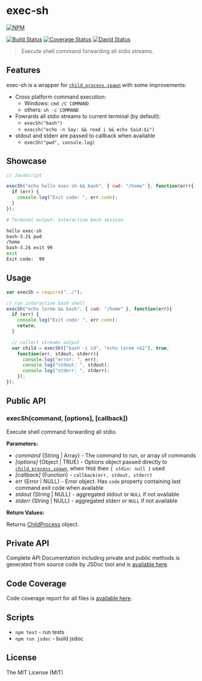 # exec-sh

[![NPM](https://nodei.co/npm/exec-sh.png)](https://nodei.co/npm/exec-sh/)

[![Build Status](https://travis-ci.org/tsertkov/exec-sh.svg?branch=master)](https://travis-ci.org/tsertkov/exec-sh)
[![Coverage Status](https://img.shields.io/coveralls/tsertkov/exec-sh.svg)](https://coveralls.io/r/tsertkov/exec-sh?branch=master)
[![David Status](https://david-dm.org/tsertkov/exec-sh.png)](https://david-dm.org/tsertkov/exec-sh)

> Execute shell command forwarding all stdio streams.

## Features

exec-sh is a wrapper for [`child_process.spawn`](http://nodejs.org/api/child_process.html#child_process_child_process_spawn_command_args_options) with some improvements:

- Cross platform command execution:
  - Windows: `cmd /C COMMAND`
  - others: `sh -c COMMAND`
- Fowrards all stdio streams to current terminal (by default):
  - `execSh("bash")`
  - `execsh("echo -n Say: && read i && echo Said:$i")`
- stdout and stderr are passed to callback when available
  - `execSh("pwd", console.log)`

## Showcase
```javascript
// JavaScript

execSh("echo hello exec-sh && bash", { cwd: "/home" }, function(err){
  if (err) {
    console.log("Exit code: ", err.code);
  }
});
```

```sh
# Terminal output: interactive bash session

hello exec-sh
bash-3.2$ pwd
/home
bash-3.2$ exit 99
exit
Exit code:  99
```

## Usage

```javascript
var execSh = require("../");

// run interactive bash shell
execSh("echo lorem && bash", { cwd: "/home" }, function(err){
  if (err) {
    console.log("Exit code: ", err.code);
    return;
  }

  // collect streams output
  var child = execSh(["bash -c id", "echo lorem >&2"], true,
    function(err, stdout, stderr){
      console.log("error: ", err);
      console.log("stdout: ", stdout);
      console.log("stderr: ", stderr);
    });
});
```

## Public API

### execSh(command, [options], [callback])

Execute shell command forwarding all stdio.

**Parameters:**

- *command* {String | Array} - The command to run, or array of commands
- *[options]* {Object | TRUE} - Options object passed directly to [`child_process.spawn`](http://nodejs.org/api/child_process.html#child_process_child_process_spawn_command_args_options), when `TRUE` then `{ stdio: null }` used
- *[callback]* {Function} - `callback(err, stdout, stderr)`
 - *err* {Error | NULL} - Error object. Has `code` property containing last command exit code when available
 - *stdout* {String | NULL} - aggregated stdout or `NULL` if not available
 - *stderr* {String | NULL} - aggregated stderr or `NULL` if not available

**Return Values:**

Returns [ChildProcess](http://nodejs.org/api/child_process.html#child_process_class_childprocess) object.

## Private API
Complete API Documentation including private and public methods is generated from source code by JSDoc tool and is [available here](https://s3.eu-central-1.amazonaws.com/tsertkov-artifacts/exec-sh/master/jsdoc/index.html).

## Code Coverage
Code coverage report for all files is [available here](https://s3.eu-central-1.amazonaws.com/tsertkov-artifacts/exec-sh/master/coverage/lcov-report/index.html).

## Scripts

- `npm test` - run tests
- `npm run jsdoc` - build jsdoc

## License

The MIT License (MIT)